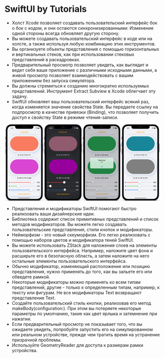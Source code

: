 # SwiftUI by Tutorials
- Холст Xcode позволяет создавать пользовательский интерфейс бок о бок с кодом, и они остаются синхронизированными: Изменение одной стороны всегда обновляет другую сторону.
- Вы можете создавать пользовательский интерфейс в коде или на холсте, а также используя любую комбинацию этих инструментов.
- Вы организуете объекты представления с помощью горизонтальных и вертикальных стеков, как при использовании стековых представлений в раскадровках.
- Предварительный просмотр позволяет увидеть, как выглядит и ведет себя ваше приложение с различными исходными данными, а живой просмотр позволяет взаимодействовать с вашим приложением без запуска симулятора.
- Вы должны стремиться к созданию многократно используемых представлений. Инструмент Extract Subview в Xcode облегчает эту задачу.
- SwiftUI обновляет ваш пользовательский интерфейс всякий раз, когда изменяется значение свойства State. Вы передаете ссылку на подпросмотр в качестве привязки (Binding), что позволяет получить доступ к свойству State в режиме чтения-записи.

<img src="https://github.com/ihValery/SwiftUI-Tutorial-Pearl/blob/main/Chapter-2-3/GuessColor/GuessColor.png?raw=true"></a>

- Представления и модификаторы SwiftUI помогают быстро реализовать ваши дизайнерские идеи.
- Библиотека содержит список примитивных представлений и список методов модификаторов. Вы можете легко создавать пользовательские представления, стили кнопок и модификаторы.
- Нейморфизм - это новый скеуморфизм. Его легко реализовать с помощью наборов цветов и модификатора теней SwiftUI.
- Вы можете использовать ZStack для наложения слоев на элементы пользовательского интерфейса. Например, наложите цвет фона и расширьте его в безопасную область, а затем наложите на него остальные элементы пользовательского интерфейса.
- Обычно модификатор, изменяющий расположение или позицию представления, нужно применять до того, как вы зальете его или обведете рамкой.
- Некоторые модификаторы можно применять ко всем типам представлений, другие - только к определенным типам, например, к тексту или фигурам. Не все модификаторы Text возвращают представление Text.
- Создайте пользовательский стиль кнопки, реализовав его метод makeBody(configuration:). При этом вы потеряете некоторые параметры по умолчанию, такие как цвет ярлыка и затемнение при нажатии.
- Если предварительный просмотр не показывает того, что вы ожидаете увидеть, попробуйте запустить его на симулированном или реальном устройстве, прежде чем тратить время на устранение призрачной проблемы.
- Используйте GeometryReader для доступа к размерам рамки устройства.
